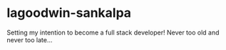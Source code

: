 # lagoodwin-sankalpa
Setting my intention to become a full stack developer!
Never too old and never too late...
